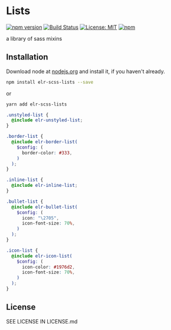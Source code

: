 # Lists

[![npm version](http://img.shields.io/npm/v/elr-scss-lists.svg)](https://www.npmjs.org/package/elr-scss-lists)
[![Build Status](https://github.com/elr-scss-lists/workflows/CI/badge.svg)](https://github.com/elr-scss-lists/actions?workflow=CI)
[![License: MIT](https://img.shields.io/badge/License-MIT-yellow.svg)](https://opensource.org/licenses/MIT)
[![npm](https://img.shields.io/npm/dm/elr-scss-lists.svg?style=flat)](https://npmjs.com/package/elr-scss-lists)

a library of sass mixins

## Installation

Download node at [nodejs.org](http://nodejs.org) and install it, if you haven't already.

```sh
npm install elr-scss-lists --save
```

or

```sh
yarn add elr-scss-lists
```

```scss
.unstyled-list {
  @include elr-unstyled-list;
}
```

```scss
.border-list {
  @include elr-border-list(
    $config: (
      border-color: #333,
    )
  );
}
```

```scss
.inline-list {
  @include elr-inline-list;
}
```

```scss
.bullet-list {
  @include elr-bullet-list(
    $config: (
      icon: "\2705",
      icon-font-size: 70%,
    )
  );
}
```

```scss
.icon-list {
  @include elr-icon-list(
    $config: (
      icon-color: #1976d2,
      icon-font-size: 70%,
    )
  );
}
```

## License

SEE LICENSE IN LICENSE.md

